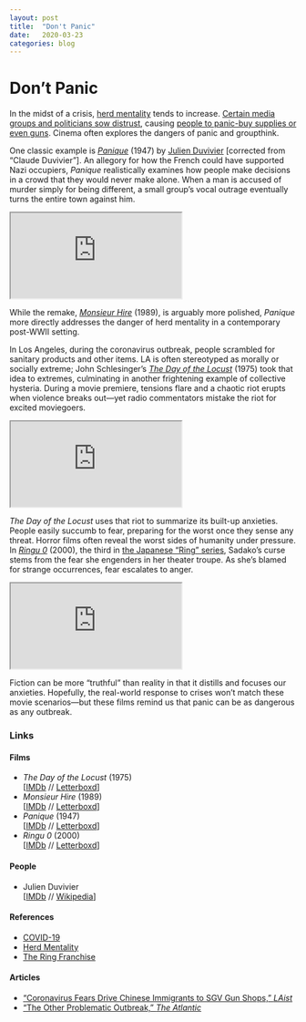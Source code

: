 ```yaml
---
layout: post
title:  "Don't Panic"
date:   2020-03-23
categories: blog
---
```

# Don’t Panic

In the midst of a crisis, [herd mentality](https://en.wikipedia.org/wiki/Herd_mentality) tends to increase. [Certain media groups and politicians sow distrust](https://www.vox.com/2020/3/11/21175987/trump-travel-ban-europe-coronavirus-speech), causing [people to panic-buy supplies or even guns](https://laist.com/2020/03/10/coronavirus-fears-chinese-immigrants-guns.php). Cinema often explores the dangers of panic and groupthink.

One classic example is *[Panique](https://letterboxd.com/film/panic/)* (1947) by [Julien Duvivier](https://www.imdb.com/name/nm0245213/) [corrected from “Claude Duvivier”]. An allegory for how the French could have supported Nazi occupiers, *Panique* realistically examines how people make decisions in a crowd that they would never make alone. When a man is accused of murder simply for being different, a small group’s vocal outrage eventually turns the entire town against him.

<div class="video-container">
  <iframe 
    src="https://www.youtube.com/embed/nXpddF9qBFA" 
    title="PANIQUE - Trailer"
    allow="accelerometer; autoplay; clipboard-write; encrypted-media; gyroscope; picture-in-picture; web-share" 
    referrerpolicy="strict-origin-when-cross-origin" 
    allowfullscreen>
  </iframe>
</div>

While the remake, *[Monsieur Hire](https://letterboxd.com/film/monsieur-hire/)* (1989), is arguably more polished, *Panique* more directly addresses the danger of herd mentality in a contemporary post-WWII setting.

In Los Angeles, during the coronavirus outbreak, people scrambled for sanitary products and other items. LA is often stereotyped as morally or socially extreme; John Schlesinger’s *[The Day of the Locust](https://letterboxd.com/film/the-day-of-the-locust/)* (1975) took that idea to extremes, culminating in another frightening example of collective hysteria. During a movie premiere, tensions flare and a chaotic riot erupts when violence breaks out—yet radio commentators mistake the riot for excited moviegoers.

<div class="video-container">
  <iframe 
    src="https://www.youtube.com/embed/BQO5Xy2ebhs" 
    title="The Burning of Los Angeles - The Day of the Locust (9/9) Movie CLIP (1975) HD"
    allow="accelerometer; autoplay; clipboard-write; encrypted-media; gyroscope; picture-in-picture; web-share" 
    referrerpolicy="strict-origin-when-cross-origin" 
    allowfullscreen>
  </iframe>
</div>

*The Day of the Locust* uses that riot to summarize its built-up anxieties. People easily succumb to fear, preparing for the worst once they sense any threat. Horror films often reveal the worst sides of humanity under pressure. In *[Ringu 0](https://letterboxd.com/film/ringu-0/)* (2000), the third in [the Japanese “Ring” series](https://en.wikipedia.org/wiki/The_Ring_(franchise)), Sadako’s curse stems from the fear she engenders in her theater troupe. As she’s blamed for strange occurrences, fear escalates to anger.

<div class="video-container">
  <iframe 
    src="https://www.youtube.com/embed/khuxV85_7NI" 
    title="Ring 0"
    allow="accelerometer; autoplay; clipboard-write; encrypted-media; gyroscope; picture-in-picture; web-share" 
    referrerpolicy="strict-origin-when-cross-origin" 
    allowfullscreen>
  </iframe>
</div>

Fiction can be more “truthful” than reality in that it distills and focuses our anxieties. Hopefully, the real-world response to crises won’t match these movie scenarios—but these films remind us that panic can be as dangerous as any outbreak.

### Links

#### Films

- *The Day of the Locust* (1975)  
  [[IMDb](https://www.imdb.com/title/tt0072848/reference) // [Letterboxd](https://letterboxd.com/film/the-day-of-the-locust/)]
- *Monsieur Hire* (1989)  
  [[IMDb](https://www.imdb.com/title/tt0097904/reference) // [Letterboxd](https://letterboxd.com/film/monsieur-hire/)]
- *Panique* (1947)  
  [[IMDb](https://www.imdb.com/title/tt0038824/reference) // [Letterboxd](https://letterboxd.com/film/panic/)]
- *Ringu 0* (2000)  
  [[IMDb](https://www.imdb.com/title/tt0235712/reference) // [Letterboxd](https://letterboxd.com/film/ringu-0/)]

#### People

- Julien Duvivier  
  [[IMDb](https://www.imdb.com/name/nm0245213/) // [Wikipedia](https://en.wikipedia.org/wiki/Julien_Duvivier)]

#### References

- [COVID-19](https://en.wikipedia.org/wiki/Coronavirus_disease_2019)
- [Herd Mentality](https://en.wikipedia.org/wiki/Herd_mentality)
- [The Ring Franchise](https://en.wikipedia.org/wiki/The_Ring_\(franchise\))

#### Articles

- [“Coronavirus Fears Drive Chinese Immigrants to SGV Gun Shops,” *LAist*](https://laist.com/2020/03/10/coronavirus-fears-chinese-immigrants-guns.php)
- [“The Other Problematic Outbreak,” *The Atlantic*](https://www.theatlantic.com/international/archive/2020/03/coronavirus-covid19-xenophobia-racism/607816/)
